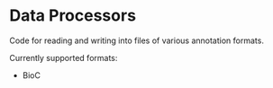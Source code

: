 # Data Processors
Code for reading and writing into files of various annotation formats.

Currently supported formats:
* BioC
